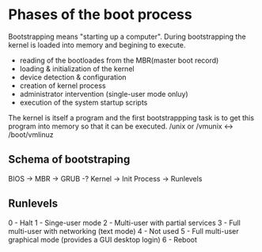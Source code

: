 
# Phases of the boot process
Bootstrapping  means "starting up a computer". During bootstrapping the kernel is loaded into memory and begining to execute.
- reading of the bootloades from the MBR(master boot record)
- loading & initialization of the kernel
- device detection & configuration
- creation of kernel process
- administrator intervention (single-user mode onluy)
- execution of the system startup scripts

The kernel is itself a program and the first bootstrappping task is to get this program into memory so that it can be executed.
/unix or /vmunix <-> /boot/vmlinuz

## Schema of bootstraping
 BIOS -> MBR -> GRUB -? Kernel -> Init Process -> Runlevels

## Runlevels
0 - Halt
1 - Singe-user mode
2 - Multi-user with partial services
3 - Full multi-user with networking (text mode)
4 - Not used
5 - Full multi-user graphical mode (provides a GUI desktop login)
6 - Reboot
